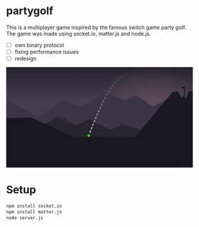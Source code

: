 # partygolf

This is a multiplayer game inspired by the famous switch game party golf. The game was made using socket.io, matter.js and node.js.

 - [ ] own binary protocol
 - [ ] fixing performance issues
 - [ ] redesign

![partygolf](images/preview.png)


# Setup

    npm install socket.io
    npm install matter.js
    node server.js
